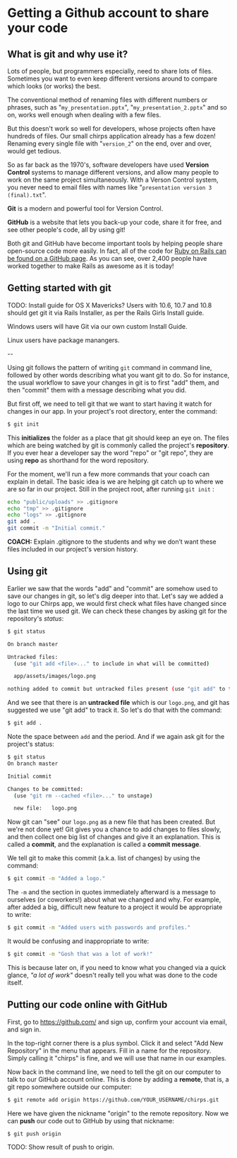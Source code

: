# Getting a Github account to share your code

## What is git and why use it?

Lots of people, but programmers especially, need to share lots of files. Sometimes you want to even keep different versions around to compare which looks (or works) the best.

The conventional method of renaming files with different numbers or phrases, such as "`my_presentation.pptx`", "`my_presentation_2.pptx`" and so on, works well enough when dealing with a few files.

But this doesn't work so well for developers, whose projects often have hundreds of files. Our small chirps application already has a few dozen! Renaming every single file with "`version_2`" on the end, over and over, would get tedious.

So as far back as the 1970's, software developers have used **Version Control** systems to manage different versions, and allow many people to work on the same project simultaneously. With a Verson Control system, you never need to email files with names like "`presentation version 3 (final).txt`".

**Git** is a modern and powerful tool for Version Control.

**GitHub** is a website that lets you back-up your code, share it for free, and see other people's code, all by using git!

Both git and GitHub have become important tools by helping people share open-source code more easily. In fact, all of the code for [Ruby on Rails can be found on a GitHub page](https://github.com/rails/rails). As you can see, over 2,400 people have worked together to make Rails as awesome as it is today!

## Getting started with git

TODO: Install guide for OS X Mavericks? Users with 10.6, 10.7 and 10.8 should get git it via Rails Installer, as per the Rails Girls Install guide.

Windows users will have Git via our own custom Install Guide.

Linux users have package manangers.

--

Using git follows the pattern of writing `git` command in command line, followed by other words describing what you want git to do. So for instance, the usual workflow to save your changes in git is to first "add" them, and then "commit" them with a message describing what you did.

But first off, we need to tell git that we want to start having it watch for changes in our app. In your project's root directory, enter the command:

```bash
$ git init
```

This **initializes** the folder as a place that git should keep an eye on. The files which are being watched by git is commonly called the project's **repository**. If you ever hear a developer say the word "repo" or "git repo", they are using **repo** as shorthand for the word repository.

For the moment, we'll run a few more commands that your coach can explain in detail. The basic idea is we are helping git catch up to where we are so far in our project. Still in the project root, after running `git init` :

```bash
echo "public/uploads" >> .gitignore
echo "tmp" >> .gitignore
echo "logs" >> .gitignore
git add .
git commit -m "Initial commit."
```

**COACH:** Explain .gitignore to the students and why we don’t want these files included in our project's version history.

## Using git

Earlier we saw that the words "add" and "commit" are somehow used to save our changes in git, so let's dig deeper into that. Let's say we added a logo to our Chirps app, we would first check what files have changed since the last time we used git. We can check these changes by asking git for the repository's *status*:

```bash
$ git status

On branch master

Untracked files:
  (use "git add <file>..." to include in what will be committed)

  app/assets/images/logo.png

nothing added to commit but untracked files present (use "git add" to track)
```

And we see that there is an **untracked file** which is our `logo.png`, and git has suggested we use "git add" to track it. So let's do that with the command:

```bash
$ git add .
```

Note the space between `add` and the period. And if we again ask git for the project's status:

```bash
$ git status
On branch master

Initial commit

Changes to be committed:
  (use "git rm --cached <file>..." to unstage)

  new file:   logo.png

```

Now git can "see" our `logo.png` as a new file that has been created. But we're not done yet! Git gives you a chance to add changes to files slowly, and then collect one big list of changes and give it an explanation. This is called a **commit**, and the explanation is called a **commit message**.

We tell git to make this commit (a.k.a. list of changes) by using the command:

```bash
$ git commit -m "Added a logo."
```

The `-m` and the section in quotes immediately afterward is a message to ourselves (or coworkers!) about what we changed and why. For example, after added a big, difficult new feature to a project it would be appropriate to write:

```bash
$ git commit -m "Added users with passwords and profiles."
```

It would be confusing and inappropriate to write:

```bash
$ git commit -m "Gosh that was a lot of work!"
```

This is because later on, if you need to know what you changed via a quick glance, *"a lot of work"* doesn't really tell you what was done to the code itself.

## Putting our code online with GitHub

First, go to https://github.com/ and sign up, confirm your account via email, and sign in.

In the top-right corner there is a plus symbol. Click it and select "Add New Repository" in the menu that appears. Fill in a name for the repository. Simply calling it "chirps" is fine, and we will use that name in our examples.

Now back in the command line, we need to tell the git on our computer to talk to our GitHub account online. This is done by adding a **remote**, that is, a git repo somewhere outside our computer:

```bash
$ git remote add origin https://github.com/YOUR_USERNAME/chirps.git
```

Here we have given the nickname "origin" to the remote repository. Now we can **push** our code out to GitHub by using that nickname:

```bash
$ git push origin
```

TODO: Show result of push to origin.

